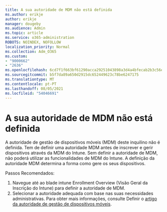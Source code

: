 ```yaml
---
title: A sua autoridade de MDM não está definida
ms.author: erikje
author: erikje
manager: dougeby
ms.audience: Admin
ms.topic: article
ms.service: o365-administration
ROBOTS: NOINDEX, NOFOLLOW
localization_priority: Normal
ms.collection: Adm_O365
ms.custom:
- "9000662"
- "2636"
ms.openlocfilehash: 6cd7f1f663bf61290acca29251043898a3d4a4bfecab2b3c56eeb3207e8ccf9d
ms.sourcegitcommit: b5f7da89a650d2915dc652449623c78be6247175
ms.translationtype: MT
ms.contentlocale: pt-PT
ms.lasthandoff: 08/05/2021
ms.locfileid: "54046691"
---
```

# <a name="your-mdm-authority-is-not-set"></a>A sua autoridade de MDM não está definida

A autoridade de gestão de dispositivos móveis (MDM) deste inquilino não é definida. Tem de definir uma autoridade MDM antes de inscrever e gerir dispositivos através da MDM do Intune. Sem definir a autoridade de MDM, não poderá utilizar as funcionalidades de MDM do Intune. A definição da autoridade MDM determina a forma como gere os seus dispositivos.

Passos Recomendados:
1. Navegue até ao blade intune Enrollment Overview (Visão Geral da Inscrição do Intune) para definir a autoridade de MDM.
2. Selecionar a autoridade adequada com base nas suas necessidades administrativas. Para obter mais informações, consulte Definir o [artigo da autoridade de gestão de dispositivos móveis](https://docs.microsoft.com/intune/mdm-authority-set).